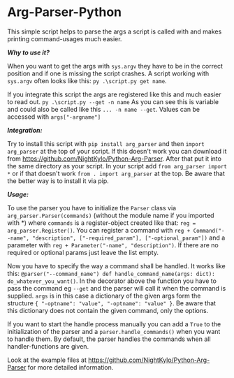 # Arg-Parser-Python
This simple script helps to parse the args a script is called with and makes printing command-usages much easier.

***Why to use it?***

When you want to get the args with ```sys.argv``` they have to be in the correct position and if one is missing the script crashes. A script working with ```sys.argv``` often looks like this:
```py .\script.py get name```.

If you integrate this script the args are registered like this and much easier to read out.
```py .\script.py --get -n name``` As you can see this is variable and could also be called like this ```... -n name --get```. Values can be accessed with ```args["-argname"]```

***Integration:***

Try to install this script with ```pip install arg_parser``` and then ```import arg_parser``` at the top of your script.
If this doesn't work you can download it from https://github.com/NightKylo/Python-Arg-Parser. After that put it into the same directory as your script. In your script add ```from arg_parser import *``` or if that doesn't work ```from . import arg_parser``` at the top.
Be aware that the better way is to install it via pip.

***Usage:***

To use the parser you have to initialize the ```Parser``` class via ```arg_parser.Parser(commands)``` (without the module name if you imported with *) where ```commands``` is a register-object created like that:
```reg = arg_parser.Register()```. You can register a command with ```reg + Command("--name", "description", ["-required_param"], ["-optional_param"])``` and a parameter with ```reg + Parameter("-name", "description")```. If there are no required or optional params just leave the list empty.

Now you have to specify the way a command shall be handled. It works like this: ```@parser("--command_name") def handle_command_name(args: dict): do_whatever_you_want()```. In the decorator above the function you have to pass the command eg ```--get``` and the parser will call it when the command is supplied. 
```args``` is in this case a dictionary of the given args form the structure ```{ "-optname": "value", "-optname": "value" }```. Be aware that this dictionary does not contain the given command, only the options.

If you want to start the handle process manually you can add a ```True``` to the initialization of the parser and a ```parser.handle_commands()``` when you want to handle them. By default, the parser handles the commands when all handler-functions are given.

Look at the example files at https://github.com/NightKylo/Python-Arg-Parser for more detailed information.
